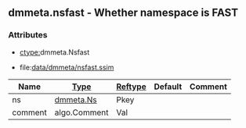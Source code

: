 ## dmmeta.nsfast - Whether namespace is FAST


### Attributes
<a href="#attributes"></a>
* [ctype:](/txt/ssimdb/dmmeta/ctype.md)dmmeta.Nsfast

* file:[data/dmmeta/nsfast.ssim](/data/dmmeta/nsfast.ssim)

|Name|[Type](/txt/ssimdb/dmmeta/ctype.md)|[Reftype](/txt/ssimdb/dmmeta/reftype.md)|Default|Comment|
|---|---|---|---|---|
|ns|[dmmeta.Ns](/txt/ssimdb/dmmeta/ns.md)|Pkey|
|comment|algo.Comment|Val|

